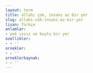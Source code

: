 ```yaml
---
layout: term
title: allahı çok, insanı az bir yer
slug: allahi-cok-insani-az-bir-yer
lisan: Türkçe
anlamlar:
- pek ıssız ve kuytu bir yer
ozellikler:
- - ''
ornekler:
- - ''
orneklerkaynak:
- - ''
---
```

